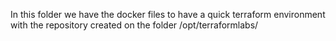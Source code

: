In this folder we have the docker files to have a quick terraform environment with the repository created on the folder /opt/terraformlabs/
